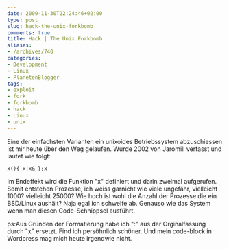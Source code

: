 ```yaml
---
date: 2009-11-30T22:24:46+02:00
type: post
slug: hack-the-unix-forkbomb
comments: true
title: Hack | The Unix Forkbomb
aliases:
- /archives/740
categories:
- Development
- Linux
- PlanetenBlogger
tags:
- exploit
- fork
- forkbomb
- hack
- Linux
- unix
---
```


Eine der einfachsten Varianten ein unixoides Betriebssystem abzuschiessen ist mir
heute über den Weg gelaufen. Wurde 2002 von Jaromill verfasst und lautet wie folgt:

```
x(){ x|x& };x
```

Im Endeffekt wird die Funktion "x" definiert und darin zweimal aufgerufen. Somit
entstehen Prozesse, ich weiss garnicht wie viele ungefähr, vielleicht 1000? vielleicht
25000? Wie hoch ist wohl die Anzahl der Prozesse die ein BSD/Linux aushält? Naja
egal ich schweife ab. Genauso wie das System wenn man diesen Code-Schnippsel ausführt.

ps:Aus Gründen der Formatierung habe ich ":" aus der Orginalfassung durch "x" ersetzt.
Find ich persöhnlich schöner. Und mein code-block in Wordpress mag mich heute irgendwie
nicht.
